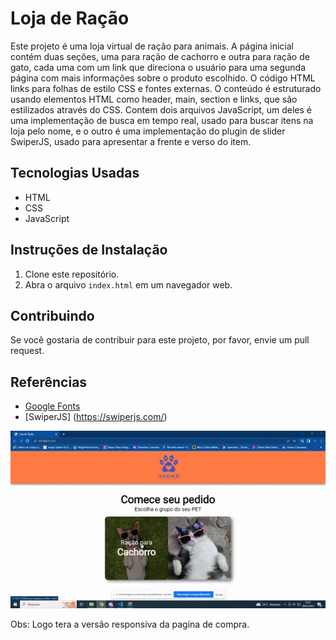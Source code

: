 # Loja de Ração

Este projeto é uma loja virtual de ração para animais. A página inicial contém duas seções, uma para ração de cachorro e outra para ração de gato, 
cada uma com um link que direciona o usuário para uma segunda página com mais informações sobre o produto escolhido. O código HTML links para folhas de estilo CSS e fontes externas. O conteúdo é estruturado usando elementos HTML como header, main, section e links, que são estilizados através do CSS. Contem dois arquivos JavaScript, um deles é uma implementação de busca em tempo real, usado para buscar itens na loja pelo nome, e o outro é uma implementação do plugin de slider SwiperJS, usado para apresentar a frente e verso do item.

## Tecnologias Usadas
- HTML
- CSS
- JavaScript

## Instruções de Instalação
1. Clone este repositório.
2. Abra o arquivo `index.html` em um navegador web.

## Contribuindo
Se você gostaria de contribuir para este projeto, por favor, envie um pull request.

## Referências
- [Google Fonts](https://fonts.google.com/)
- [SwiperJS] (https://swiperjs.com/)

<img src="./assets/readme/ezgif.com-optimize.gif" alt="gif aprensentação">

Obs: Logo tera a versão responsiva da pagina de compra.
